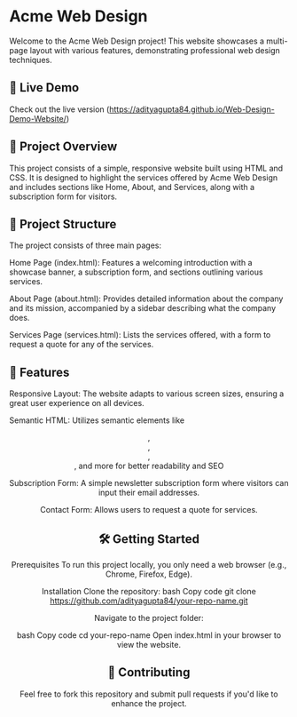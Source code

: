 # Acme Web Design
Welcome to the Acme Web Design project! This website showcases a multi-page layout with various features, demonstrating professional web design techniques.

## 🌟 Live Demo
Check out the live version (https://adityagupta84.github.io/Web-Design-Demo-Website/)

## 🔗 Project Overview
This project consists of a simple, responsive website built using HTML and CSS. It is designed to highlight the services offered by Acme Web Design and includes sections like Home, About, and Services, along with a subscription form for visitors.

## 📄 Project Structure
The project consists of three main pages:

Home Page (index.html): Features a welcoming introduction with a showcase banner, a subscription form, and sections outlining various services.

About Page (about.html): Provides detailed information about the company and its mission, accompanied by a sidebar describing what the company does.

Services Page (services.html): Lists the services offered, with a form to request a quote for any of the services.

## 🎨 Features
Responsive Layout: The website adapts to various screen sizes, ensuring a great user experience on all devices.

Semantic HTML: Utilizes semantic elements like <header>, <nav>, <section>, <footer>, and more for better readability and SEO

Subscription Form: A simple newsletter subscription form where visitors can input their email addresses.

Contact Form: Allows users to request a quote for services.

## 🛠️ Getting Started
Prerequisites
To run this project locally, you only need a web browser (e.g., Chrome, Firefox, Edge).

Installation
Clone the repository:
bash
Copy code
git clone https://github.com/adityagupta84/your-repo-name.git

Navigate to the project folder:

bash
Copy code
cd your-repo-name
Open index.html in your browser to view the website.



## 🤝 Contributing
Feel free to fork this repository and submit pull requests if you'd like to enhance the project.
